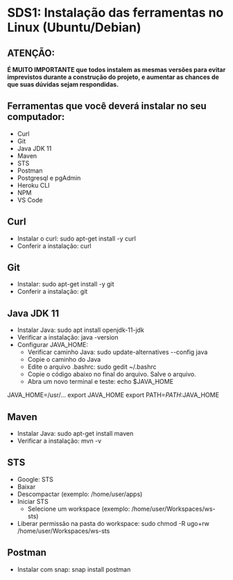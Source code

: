 # SDS1: Instalação das ferramentas no Linux (Ubuntu/Debian)

## ATENÇÃO:

**É MUITO IMPORTANTE que todos instalem as mesmas versões para evitar imprevistos durante a construção do projeto, e aumentar as chances de que suas dúvidas sejam respondidas.**

## Ferramentas que você deverá instalar no seu computador:

- Curl
- Git
- Java JDK 11
- Maven
- STS
- Postman
- Postgresql e pgAdmin
- Heroku CLI
- NPM
- VS Code

## Curl

- Instalar o curl: sudo apt-get install -y curl
- Conferir a instalação: curl

## Git

- Instalar: sudo apt-get install -y git
- Conferir a instalação: git

## Java JDK 11

- Instalar Java: sudo apt install openjdk-11-jdk
- Verificar a instalação: java -version
- Configurar JAVA_HOME:
  - Verificar caminho Java: sudo update-alternatives --config java
  - Copie o caminho do Java
  - Edite o arquivo .bashrc: sudo gedit ~/.bashrc
  - Copie o código abaixo no final do arquivo. Salve o arquivo.
  - Abra um novo terminal e teste: echo $JAVA_HOME

JAVA_HOME=/usr/...
export JAVA_HOME
export PATH=$PATH:$JAVA_HOME

## Maven

- Instalar Java: sudo apt-get install maven
- Verificar a instalação: mvn -v

## STS

- Google: STS
- Baixar
- Descompactar (exemplo: /home/user/apps)
- Iniciar STS
  - Selecione um workspace (exemplo: /home/user/Workspaces/ws-sts)
- Liberar permissão na pasta do workspace: sudo chmod -R ugo+rw /home/user/Workspaces/ws-sts

## Postman

- Instalar com snap: snap install postman
